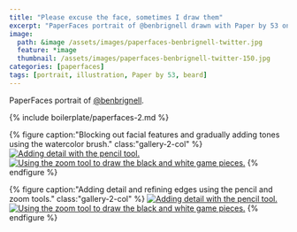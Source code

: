 ```yaml
---
title: "Please excuse the face, sometimes I draw them"
excerpt: "PaperFaces portrait of @benbrignell drawn with Paper by 53 on an iPad."
image: 
  path: &image /assets/images/paperfaces-benbrignell-twitter.jpg 
  feature: *image
  thumbnail: /assets/images/paperfaces-benbrignell-twitter-150.jpg
categories: [paperfaces]
tags: [portrait, illustration, Paper by 53, beard]
---
```


PaperFaces portrait of [@benbrignell](https://twitter.com/benbrignell).

{% include boilerplate/paperfaces-2.md %}

{% figure caption:"Blocking out facial features and gradually adding tones using the watercolor brush." class:"gallery-2-col" %}
[![Adding detail with the pencil tool.](/assets/images/paperfaces-benbrignell-process-1-600.jpg)](/assets/images/paperfaces-benbrignell-process-1-lg.jpg)
[![Using the zoom tool to draw the black and white game pieces.](/assets/images/paperfaces-benbrignell-process-2-600.jpg)](/assets/images/paperfaces-benbrignell-process-2-lg.jpg)
{% endfigure %}

{% figure caption:"Adding detail and refining edges using the pencil and zoom tools." class:"gallery-2-col" %}
[![Adding detail with the pencil tool.](/assets/images/paperfaces-benbrignell-process-3-600.jpg)](/assets/images/paperfaces-benbrignell-process-3-lg.jpg)
[![Using the zoom tool to draw the black and white game pieces.](/assets/images/paperfaces-benbrignell-process-4-600.jpg)](/assets/images/paperfaces-benbrignell-process-4-lg.jpg)
{% endfigure %}
